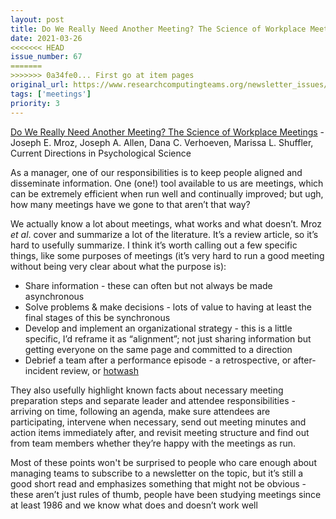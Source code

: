 ```yaml
---
layout: post
title: Do We Really Need Another Meeting? The Science of Workplace Meetings - Joseph E. Mroz, Joseph A. Allen, Dana C. Verhoeven, Marissa L. Shuffler, Current Directions in Psychological Science
date: 2021-03-26
<<<<<<< HEAD
issue_number: 67
=======
>>>>>>> 0a34fe0... First go at item pages
original_url: https://www.researchcomputingteams.org/newsletter_issues/0067
tags: ['meetings']
priority: 3
---
```


<!-- markdownlint-disable MD033 -->
<!-- markdownlint-disable MD041 -->
<!-- markdownlint-disable MD049 -->

[Do We Really Need Another Meeting? The Science of Workplace Meetings](https://digitalcommons.unomaha.edu/cgi/viewcontent.cgi?article=1211&context=psychfacpub) - Joseph E. Mroz, Joseph A. Allen, Dana C. Verhoeven, Marissa L. Shuffler, Current Directions in Psychological Science

As a manager, one of our responsibilities is to keep people aligned and disseminate information.  One (one!) tool available to us are meetings, which can be extremely efficient when run well and continually improved; but ugh, how many meetings have we gone to that aren’t that way?

We actually know a lot about meetings, what works and what doesn’t.  Mroz *et al*. cover and summarize a lot of the literature.  It’s a review article, so it’s hard to usefully summarize.  I think it’s worth calling out a few specific things, like some purposes of meetings (it’s very hard to run a good meeting without being very clear about what the purpose is):

- Share information - these can often but not always be made asynchronous
- Solve problems & make decisions - lots of value to having at least the final stages of this be synchronous
- Develop and implement an organizational strategy - this is a little specific, I’d reframe it as “alignment”; not just sharing information but getting everyone on the same page and committed to a direction
- Debrief a team after a performance episode - a retrospective, or after-incident review, or [hotwash](https://en.wikipedia.org/wiki/Hotwash)

They also usefully highlight known facts about necessary meeting preparation steps and separate leader and attendee responsibilities - arriving on time, following an agenda, make sure attendees are participating, intervene when necessary, send out meeting minutes and action items immediately after, and revisit meeting structure and find out from team members whether they’re happy with the meetings as run.

Most of these points won't be surprised to people who care enough about managing teams to subscribe to a newsletter on the topic, but it’s still a good short read and emphasizes something that might not be obvious - these aren’t just rules of thumb, people have been studying meetings since at least 1986 and we know what does and doesn’t work well